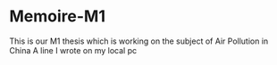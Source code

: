 # Memoire-M1

This is our M1 thesis which is working on the subject of Air Pollution in China
A line I wrote on my local pc
